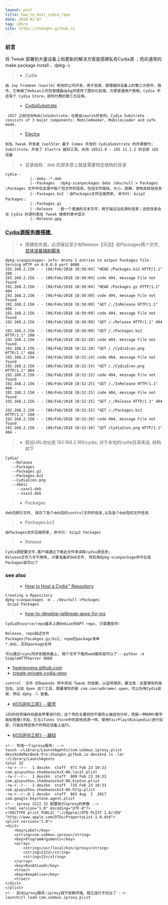 ```yaml
---
layout: post
title: how_to_host_cydia_repo
date: 2018-02-07
tag: iOSre
site: https://zhangkn.github.io
---
```


### 前言


将 Tweak 部署到大量设备上和更新的解决方案是搭建私有Cydia源 ；而非通常的make package install 、dpkg -i;

>* Cydia

```
由 Jay Freeman（saurik）和他的公司开发，用于安装、管理越狱设备上的第三方软件、插件。它移植了Debian上的包管理器dpkg并提供了图形化前端，方便普通用户使用。Cydia 中还有个 Cydia Store，提供付费的第三方应用。

```

>* [CydiaSubstrate](http://iphonedevwiki.net/index.php/Cydia_Substrate)

```
 iOS7 之前也叫MobileSubstrate，也是由saurik开发的。Cydia Substrate consists of 3 major components: MobileHooker, MobileLoader and safe mode.

```

>* [Electra](https://github.com/coolstar/electra.git)

```
知名 Tweak 开发者 CoolStar 基于 Comex 开发的 CydiaSubstrate 的开源替代: Substitute，开发了 Electra 越狱工具。支持 iOS11.0 - iOS 11.1.2 的全部 iOS 设备
```

>* 目录结构：deb 的源本质上就是需要特定结构的目录
```
cydia--
           |--debs--*.deb
           |--Packages  :dpkg-scanpackages debs /dev/null > Packages ;Packages 文件中包含源中每个包文件的信息，包括文件路径、大小、依赖、架构及校验信息
           |--Packages.bz2 ：由Packages文件压缩而来, 命令行: bzip2 Packages；
           |--Packages.gz
           |--Release  ：是一个普通的文本文件，用于描述当前源的信息；这些信息会在 Cydia 的源列表及 Tweak 搜索列表中显示
           |--Release.gpg
```


### [Cydia源服务器搭建.](https://github.com/zhangkn/KNBin/blob/master/kncydia)


>* 搭建软件源，必须保证至少有Release【可选】和Packages两个文件,[具体请看辅助脚本](https://github.com/zhangkn/KNBin/blob/master/kncydia)
```
dpkg-scanpackages: info: Wrote 1 entries to output Packages file.
Serving HTTP on 0.0.0.0 port 8088 ...
192.168.2.156 - - [06/Feb/2018 18:50:04] "HEAD /Packages.bz2 HTTP/1.1" 200 -
192.168.2.156 - - [06/Feb/2018 18:50:04] code 404, message File not found
192.168.2.156 - - [06/Feb/2018 18:50:04] "HEAD /Packages.gz HTTP/1.1" 404 -
192.168.2.156 - - [06/Feb/2018 18:50:09] code 404, message File not found
192.168.2.156 - - [06/Feb/2018 18:50:09] "GET /./InRelease HTTP/1.1" 404 -
192.168.2.156 - - [06/Feb/2018 18:50:09] code 404, message File not found
192.168.2.156 - - [06/Feb/2018 18:50:09] "GET /./Release HTTP/1.1" 404 -
192.168.2.156 - - [06/Feb/2018 18:50:09] "GET /./Packages.bz2 HTTP/1.1" 200 -
192.168.2.156 - - [06/Feb/2018 18:52:20] code 404, message File not found
192.168.2.156 - - [06/Feb/2018 18:52:20] "GET /./CydiaIcon.png HTTP/1.1" 404 -
192.168.2.156 - - [06/Feb/2018 18:52:24] code 404, message File not found
192.168.2.156 - - [06/Feb/2018 18:52:24] "GET /./CydiaIcon.png HTTP/1.1" 404 -
192.168.2.156 - - [06/Feb/2018 18:52:25] code 404, message File not found
192.168.2.156 - - [06/Feb/2018 18:52:25] "GET /./InRelease HTTP/1.1" 404 -
192.168.2.156 - - [06/Feb/2018 18:52:25] code 404, message File not found
192.168.2.156 - - [06/Feb/2018 18:52:25] "GET /./Release HTTP/1.1" 404 -
192.168.2.156 - - [06/Feb/2018 18:52:25] "GET /./Packages.bz2 HTTP/1.1" 200 -
192.168.2.156 - - [06/Feb/2018 18:52:38] code 404, message File not found
192.168.2.156 - - [06/Feb/2018 18:52:38] "GET /CydiaIcon.png HTTP/1.1" 404 -
```

>* 假设URL地址是 192.168.2.189/cydia, 对于本地的cydia目录来说, 结构如下
```
Cydia/
   --Release
   --Packages
   --Packages.gz
   --Packages.bz2
   --CydiaIcon.png
   --debs/
     --xxxx1.deb
     --xxxx2.deb
```



>* Packages
```
deb包索引文件, 保存了各个deb包的control文件的信息,以及各个deb包的文件信息.
```

>* Packages.bz2
```
由Packages文件压缩而来, 命令行: bzip2 Packages
```

>* Release 
```
Cydia源配置文件,客户端通过下载此文件来读取cydia源信息;
Release文件几乎不用改, 只要准备好deb文件, 然后用dpkg-scanpackage命令生成Packages就可以了
```


### see also


>* [How to Host a Cydia™ Repository](http://www.saurik.com/id/7)

```
Creating a Repository
dpkg-scanpackages -m . /dev/null >Packages
 bzip2 Packages

```


>* [how-to-develop-jailbreak-apps-for-ios](http://blog.kernelpanic.im/2014/01/25/how-to-develop-jailbreak-apps-for-ios)

```
Cydia的source/repo基本上是Debian的APT repo, 只需要提供:

Release, repo描述文件
Packages|Pacakges.gz/bz2, repo的package清单
*.deb, 实际package文件

可以通过rsync同步到服务器上, 跑个文件下载的web服务就可以了---python -m SimpleHTTPServer 8088
```

- [hewigovens.github.com](https://github.com/hewigovens/hewigovens.github.com/wiki)
- [create-private-cydia-repo](https://blog.tylinux.com/2017/08/22/create-private-cydia-repo/)
```
control  文件 的Depends 项中添加 Tweak 的依赖，以逗号隔开。要注意：这里填写的是包名，比如 Open 这个工具，需要填写的是 com.conradkramer.open，可以先用Cydia安装，然后 dpkg -l 查看。
```
- [《iOS逆向工程》- 砸壳](https://blog.tylinux.com/2017/07/24/reverse-engineering-002/)
```
iOS的加壳操作则是由苹果进行的。这个壳的主要目的不是防止被逆向分析，而是一种DRM(数字版权管理)手段，它与iTunes Store中的其他资源一样，使用FairPlay(Wikipedia)进行加密，只能在特定账户的特定设备上运行。
```
- [《iOS逆向工程》- 越狱](https://blog.tylinux.com/2017/07/24/reverse-engineering-001/)

```
<!-- 写成一个iproxy服务: -->
touch ~/Library/LaunchAgents/com.usbmux.iproxy.plist
devzkndeMacBook-Pro:zhangkn.github.io devzkn$ ls -ler ~/Library/LaunchAgents
total 32
-rw-r--r--  1 devzkn  staff  971 Feb 23 10:33 com.qiuyuzhou.shadowsocksX-NG.local.plist
-rw-r--r--  1 devzkn  staff  909 Feb 23 10:33 com.qiuyuzhou.shadowsocksX-NG.kcptun.plist
-rw-r--r--  1 devzkn  staff  735 Feb 23 10:33 com.qiuyuzhou.shadowsocksX-NG.http.plist
-rw-r--r--@ 1 devzkn  staff  803 Aug  2  2017 com.google.keystone.agent.plist
<!-- iproxy 2222 22 配置执行iproxy的参数 -->
<?xml version="1.0" encoding="UTF-8"?>
<!DOCTYPE plist PUBLIC "-//Apple//DTD PLIST 1.0//EN" "http://www.apple.com/DTDs/PropertyList-1.0.dtd">
<plist version="1.0">
<dict>
    <key>Label</key>
    <string>com.usbmux.iproxy</string>
    <key>ProgramArguments</key>
    <array>
        <string>/usr/local/bin/iproxy</string>
        <string>2222</string>
        <string>22</string>
    </array>
    <key>RunAtLoad</key>
    <true/>
    <key>KeepAlive</key>
    <true/>
</dict>
</plist>
<!-- 启动iproxy服务:iproxy就不依赖终端，独立运行于后台了 -->
launchctl load com.usbmux.iproxy.plist

```

